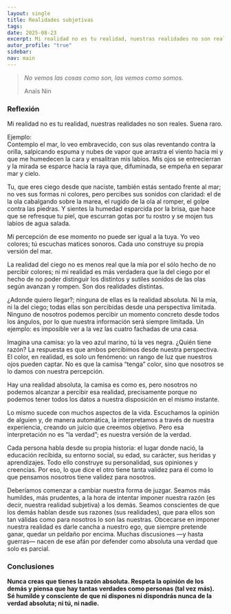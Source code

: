 ```yaml
---
layout: single
title: Realidades subjetivas
tags:
date: 2025-08-23
excerpt: Mi realidad no es tu realidad, nuestras realidades no son reales.
autor_profile: "true"
sidebar:
nav: main
---
```



> *_No vemos las cosas como son, las vemos como somos_.*
> 
> Anaïs Nin
 
<!--more-->
### Reflexión
Mi realidad no es tu realidad, nuestras realidades no son reales.  Suena raro.  

Ejemplo:  
Contemplo el mar, lo veo embravecido, con sus olas reventando contra la orilla, salpicando espuma y nubes de vapor que arrastra el viento hacia mi y que me humedecen la cara y ensalitran mis labios.  Mis ojos se entrecierran y la mirada se esparce hacia la raya que, difuminada, se empeña en separar mar y cielo.

Tu, que eres ciego desde que naciste, también estás sentado frente al mar; no ves sus formas ni colores, pero percibes sus sonidos con claridad: el de la ola cabalgando sobre la marea, el rugido de la ola al romper, el golpe contra las piedras. Y sientes la humedad esparcida por la brisa, que hace que se refresque tu piel, que escurran gotas por tu rostro y se mojen tus labios de agua salada.  

Mi percepción de ese momento no puede ser igual a la tuya. Yo veo colores; tú escuchas matices sonoros. Cada uno construye su propia versión del mar.  

La realidad del ciego no es menos real que la mía por el sólo hecho de no percibir colores; ni mi realidad es más verdadera que la del ciego por el hecho de no poder distinguir los distintos y sutiles sonidos de las olas según avanzan y rompen. Son dos realidades distintas.  

¿Adonde quiero llegar?; ninguna de ellas es la realidad absoluta. Ni la mía, ni la del ciego; todas ellas son percibidas desde una perspectiva limitada. Ninguno de nosotros podemos percibir un momento concreto desde todos los ángulos, por lo que nuestra información será siempre limitada.  Un ejemplo: es imposible ver a la vez las cuatro fachadas de una casa.

Imagina una camisa: yo la veo azul marino, tú la ves negra. ¿Quién tiene razón? La respuesta es que ambos percibimos desde nuestra perspectiva. El color, en realidad, es solo un fenómeno: un rango de luz que nuestros ojos pueden captar. No es que la camisa “tenga” color, sino que nosotros se lo damos con nuestra percepción. 

Hay una realidad absoluta, la camisa es como es, pero nosotros no podemos alcanzar a percibir esa realidad, precisamente porque no podemos tener todos los datos a nuestra disposición en el mismo instante.  

Lo mismo sucede con muchos aspectos de la vida. Escuchamos la opinión de alguien y, de manera automática, la interpretamos a través de nuestra experiencia, creando un juicio que creemos objetivo. Pero esa interpretación no es “la verdad”; es nuestra versión de la verdad.

Cada persona habla desde su propia historia: el lugar donde nació, la educación recibida, su entorno social, su edad, su carácter, sus heridas y aprendizajes. Todo ello construye su personalidad, sus opiniones y creencias. Por eso, lo que dice el otro tiene tanta validez para él como lo que pensamos nosotros tiene validez para nosotros.

Deberíamos comenzar a cambiar nuestra forma de juzgar. Seamos más humildes, más prudentes, a la hora de intentar imponer nuestra razón (es decir, nuestra realidad subjetiva) a los demás. Seamos conscientes de que los demás hablan desde sus razones (sus realidades), que para ellos son tan válidas como para nosotros lo son las nuestras. Obcecarse en imponer nuestra realidad es darle cancha a nuestro ego, que siempre pretende ganar, quedar un peldaño por encima. Muchas discusiones —y hasta guerras— nacen de ese afán por defender como absoluta una verdad que solo es parcial.

### Conclusiones
**Nunca creas que tienes la razón absoluta.
Respeta la opinión de los demás y piensa que hay tantas verdades como personas (tal vez más).  
Sé humilde y consciente de que ni dispones ni dispondrás nunca de la verdad absoluta; ni tú, ni nadie.**
